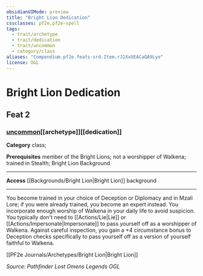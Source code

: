 ```yaml
---
obsidianUIMode: preview
title: "Bright Lion Dedication"
cssclasses: pf2e,pf2e-spell
tags:
  - trait/archetype
  - trait/dedication
  - trait/uncommon
  - category/class
aliases: "Compendium.pf2e.feats-srd.Item.rJ1XxUEACaQA9Lyo"
license: OGL
---
```

# Bright Lion Dedication
## Feat 2
### [uncommon](uncommon "Uncommon Rarity Trait")[[archetype]][[dedication]]

**Category** class; 



**Prerequisites** member of the Bright Lions; not a worshipper of Walkena; trained in Stealth; Bright Lion Background
* * *
**Access** [[Backgrounds/Bright Lion|Bright Lion]] background

* * *

You become trained in your choice of Deception or Diplomacy and in Mzali Lore; if you were already trained, you become an expert instead. You incorporate enough worship of Walkena in your daily life to avoid suspicion. You typically don't need to [[Actions/Lie|Lie]] or [[Actions/Impersonate|Impersonate]] to pass yourself off as a worshipper of Walkena. Against careful inspection, you gain a +4 circumstance bonus to Deception checks specifically to pass yourself off as a version of yourself faithful to Walkena.

[[PF2e Journals/Archetypes/Bright Lion|Bright Lion]]

*Source: Pathfinder Lost Omens Legends*
*OGL*